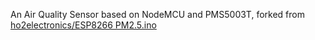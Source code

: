 An Air Quality Sensor based on NodeMCU and PMS5003T, forked from [ho2electronics/ESP8266 PM2.5.ino](https://gist.github.com/ho2electronics/32583f31b3503a5eb35ea13564ed0385)
